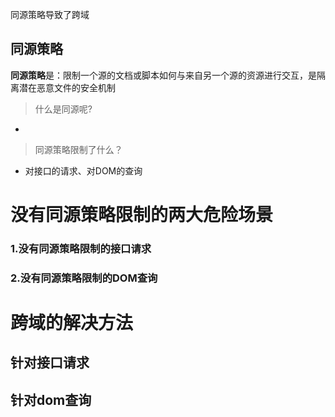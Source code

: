 [](https://segmentfault.com/a/1190000015597029?utm_source=tag-newest)

同源策略导致了跨域

## 同源策略
**同源策略**是：限制一个源的文档或脚本如何与来自另一个源的资源进行交互，是隔离潜在恶意文件的安全机制

> 什么是同源呢?
- 

> 同源策略限制了什么？
- 对接口的请求、对DOM的查询

# 没有同源策略限制的两大危险场景
### 1.没有同源策略限制的接口请求


### 2.没有同源策略限制的DOM查询

# 跨域的解决方法
## 针对接口请求

## 针对dom查询